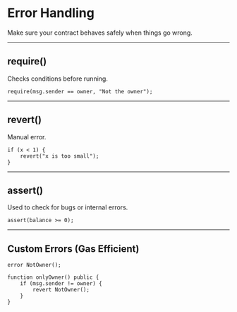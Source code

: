# Error Handling

Make sure your contract behaves safely when things go wrong.

---

## require()

Checks conditions before running.

```solidity
require(msg.sender == owner, "Not the owner");
```

---

## revert()

Manual error.

```solidity
if (x < 1) {
    revert("x is too small");
}
```

---

## assert()

Used to check for bugs or internal errors.

```solidity
assert(balance >= 0);
```

---

## Custom Errors (Gas Efficient)

```solidity
error NotOwner();

function onlyOwner() public {
    if (msg.sender != owner) {
        revert NotOwner();
    }
}
```